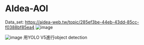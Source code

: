 # AIdea-AOI
Data_set: https://aidea-web.tw/topic/285ef3be-44eb-43dd-85cc-f0388bf85ea4
![image](https://github.com/vitooao/AIdea-AOI/assets/113294191/dc149f3c-3b58-4dee-9062-33afd312316f)

![image](https://github.com/vitooao/AIdea-AOI/assets/113294191/976b7336-a34e-437e-be7f-fc57df9bbf49)
用YOLO V5進行object detection 
